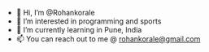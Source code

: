 - 👋 Hi, I’m @Rohankorale
- 👀 I’m interested in programming and sports
- 🌱 I’m currently learning in Pune, India
- 📫 You can reach out to me @ rohankorale@gmail.com

<!---
Rohankorale/Rohankorale is a ✨ special ✨ repository because its `README.md` (this file) appears on your GitHub profile.
You can click the Preview link to take a look at your changes.
--->
